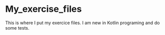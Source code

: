 # My_exercise_files
This is where I put my exercice files. I am new in Kotlin programing and do some tests.
